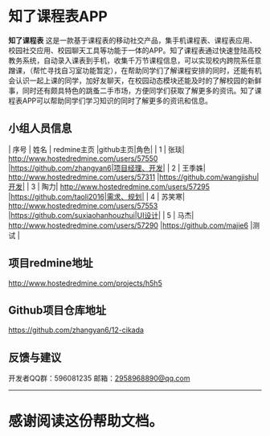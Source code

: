 ﻿# 知了课程表APP

**知了课程表**   这是一款基于课程表的移动社交产品，集手机课程表、课程表应用、校园社交应用、校园聊天工具等功能于一体的APP。知了课程表通过快速登陆高校教务系统，自动录入课表到手机，收集千万节课程信息，可以实现校内跨院系任意蹭课，（帮忙寻找自习室功能暂定），在帮助同学们了解课程安排的同时，还能有机会认识一起上课的同学，加好友聊天，在校园动态模块还能及时的了解校园的新鲜事，同时还有颇具特色的跳蚤二手市场，方便同学们获取了解更多的资讯。知了课程表APP可以帮助同学们学习知识的同时了解更多的资讯和信息。

 


## 小组人员信息


| 序号      |     姓名 |   redmine主页   |github主页|角色|
| 1 | 张琰| http://www.hostedredmine.com/users/57550 |https://github.com/zhangyan6|项目经理、开发|
| 2 | 王季姝| http://www.hostedredmine.com/users/57311 |https://github.com/wangjishu|开发|
| 3 | 陶力| http://www.hostedredmine.com/users/57295 |https://github.com/taoli2016|需求、规划|
| 4 | 苏笑寒| http://www.hostedredmine.com/users/57553 |https://github.com/suxiaohanhouzhui|UI设计|
| 5 | 马杰| http://www.hostedredmine.com/users/57290 |https://github.com/majie6 |测试 |

## 项目redmine地址
http://www.hostedredmine.com/projects/h5h5
## Github项目仓库地址
https://github.com/zhangyan6/12-cikada
## 反馈与建议
开发者QQ群：596081235
邮箱：2958968890@qq.com



---------
感谢阅读这份帮助文档。
=======
